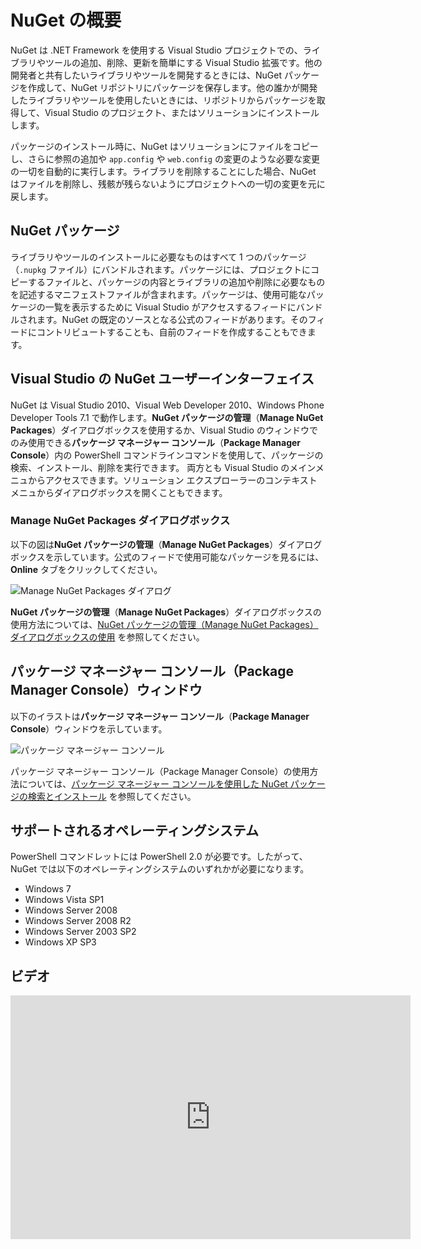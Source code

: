 ﻿<!-- Revision: 18c624d00d31e023241ae8e94fe4531f9d1c1e6d 2011/10/24 5:55:09 -->
# NuGet の概要

NuGet は .NET Framework を使用する Visual Studio プロジェクトでの、ライブラリやツールの追加、削除、更新を簡単にする Visual Studio 拡張です。他の開発者と共有したいライブラリやツールを開発するときには、NuGet パッケージを作成して、NuGet リポジトリにパッケージを保存します。他の誰かが開発したライブラリやツールを使用したいときには、リポジトリからパッケージを取得して、Visual Studio のプロジェクト、またはソリューションにインストールします。

パッケージのインストール時に、NuGet はソリューションにファイルをコピーし、さらに参照の追加や `app.config` や `web.config` の変更のような必要な変更の一切を自動的に実行します。ライブラリを削除することにした場合、NuGet はファイルを削除し、残骸が残らないようにプロジェクトへの一切の変更を元に戻します。

## NuGet パッケージ

ライブラリやツールのインストールに必要なものはすべて 1 つのパッケージ（`.nupkg` ファイル）にバンドルされます。パッケージには、プロジェクトにコピーするファイルと、パッケージの内容とライブラリの追加や削除に必要なものを記述するマニフェストファイルが含まれます。パッケージは、使用可能なパッケージの一覧を表示するために Visual Studio がアクセスするフィードにバンドルされます。NuGet の既定のソースとなる公式のフィードがあります。そのフィードにコントリビュートすることも、自前のフィードを作成することもできます。

## Visual Studio の NuGet ユーザーインターフェイス

NuGet は Visual Studio 2010、Visual Web Developer 2010、Windows Phone Developer Tools 7.1 で動作します。**NuGet パッケージの管理**（**Manage NuGet Packages**）ダイアログボックスを使用するか、Visual Studio のウィンドウでのみ使用できる**パッケージ マネージャー コンソール**（**Package Manager Console**）内の PowerShell コマンドラインコマンドを使用して、パッケージの検索、インストール、削除を実行できます。
両方とも Visual Studio のメインメニュからアクセスできます。ソリューション エクスプローラーのコンテキストメニュからダイアログボックスを開くこともできます。

### Manage NuGet Packages ダイアログボックス

以下の図は**NuGet パッケージの管理**（**Manage NuGet Packages**）ダイアログボックスを示しています。公式のフィードで使用可能なパッケージを見るには、**Online** タブをクリックしてください。

![Manage NuGet Packages ダイアログ](images/Manage-NuGet-Packages-Dialog.png)

**NuGet パッケージの管理**（**Manage NuGet Packages**）ダイアログボックスの使用方法については、[NuGet パッケージの管理（Manage NuGet Packages）ダイアログボックスの使用](Managing-NuGet-Packages-Using-The-Dialog-ja)
を参照してください。

## パッケージ マネージャー コンソール（Package Manager Console）ウィンドウ

以下のイラストは**パッケージ マネージャー コンソール**（**Package Manager Console**）ウィンドウを示しています。

![パッケージ マネージャー コンソール](images/package-console.png)

パッケージ マネージャー コンソール（Package Manager Console）の使用方法については、[パッケージ マネージャー コンソールを使用した NuGet パッケージの検索とインストール](Using-the-Package-Manager-Console-ja) を参照してください。

## サポートされるオペレーティングシステム

PowerShell コマンドレットには PowerShell 2.0 が必要です。したがって、NuGet では以下のオペレーティングシステムのいずれかが必要になります。

* Windows 7
* Windows Vista SP1
* Windows Server 2008
* Windows Server 2008 R2
* Windows Server 2003 SP2
* Windows XP SP3

## ビデオ

<iframe width="640" height="390" src="http://www.youtube.com/embed/PboPfoptU2c?hd=1" frameborder="0" allowfullscreen></iframe>
